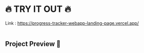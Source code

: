 #  :fire: TRY IT OUT :fire:
Link : https://progress-tracker-webapp-landing-page.vercel.app/
</br>
</br>

<h2>Project Preview 📸</h2>


<br>
<br>
<br>

